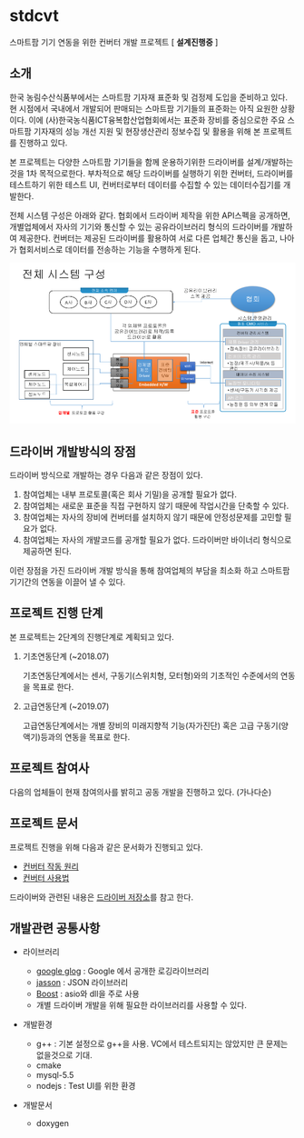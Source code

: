 # stdcvt
스마트팜 기기 연동을 위한 컨버터 개발 프로젝트 [ **설계진행중** ]

## 소개
한국 농림수산식품부에서는 스마트팜 기자재 표준화 및 검정제 도입을 준비하고 있다. 현 시점에서 국내에서 개발되어 판매되는 스마트팜 기기들의 표준화는 아직 요원한 상황이다. 이에 (사)한국농식품ICT융복합산업협회에서는 표준화 장비를 중심으로한 주요 스마트팜 기자재의 성능 개선 지원 및 현장생산관리 정보수집 및 활용을 위해 본 프로젝트를 진행하고 있다.

본 프로젝트는 다양한 스마트팜 기기들을 함께 운용하기위한 드라이버를 설계/개발하는 것을 1차 목적으로한다. 부차적으로 해당 드라이버를 실행하기 위한 컨버터, 드라이버를 테스트하기 위한 테스트 UI, 컨버터로부터 데이터를 수집할 수 있는 데이터수집기를 개발한다.

전체 시스템 구성은 아래와 같다. 협회에서 드라이버 제작을 위한 API스펙을 공개하면, 개별업체에서 자사의 기기와 통신할 수 있는 공유라이브러리 형식의 드라이버를 개발하여 제공한다. 컨버터는 제공된 드라이버를 활용하여 서로 다른 업체간 통신을 돕고, 나아가 협회서비스로 데이터를 전송하는 기능을 수행하게 된다.

![overview](doc/images/overview.png)


## 드라이버 개발방식의 장점

드라이버 방식으로 개발하는 경우 다음과 같은 장점이 있다.

1. 참여업체는 내부 프로토콜(혹은 회사 기밀)을 공개할 필요가 없다.
1. 참여업체는 새로운 표준을 직접 구현하지 않기 때문에 작업시간을 단축할 수 있다.
1. 참여업체는 자사의 장비에 컨버터를 설치하지 않기 때문에 안정성문제를 고민할 필요가 없다.
1. 참여업체는 자사의 개발코드를 공개할 필요가 없다. 드라이버만 바이너리 형식으로 제공하면 된다.

이런 장점을 가진 드라이버 개발 방식을 통해 참여업체의 부담을 최소화 하고 스마트팜 기기간의 연동을 이끌어 낼 수 있다.

## 프로젝트 진행 단계

본 프로젝트는 2단계의 진행단계로 계획되고 있다.

1. 기초연동단계 (~2018.07)

   기초연동단계에서는 센서, 구동기(스위치형, 모터형)와의 기초적인 수준에서의 연동을 목표로 한다.

1. 고급연동단계 (~2019.07)

   고급연동단계에서는 개별 장비의 미래지향적 기능(자가진단) 혹은 고급 구동기(양액기)등과의 연동을 목표로 한다.

## 프로젝트 참여사
다음의 업체들이 현재 참여의사를 밝히고 공동 개발을 진행하고 있다. (가나다순)


## 프로젝트 문서
프로젝트 진행을 위해 다음과 같은 문서화가 진행되고 있다.

* [컨버터 작동 원리](doc/converter.md)
* [컨버터 사용법](doc/usage_converter.md)

드라이버와 관련된 내용은 [드라이버 저장소](https://github.com/ebio-snu/cvtdriver)를 참고 한다.  

## 개발관련 공통사항
* 라이브러리
  * [google glog](https://github.com/google/glog) : Google 에서 공개한 로깅라이브러리
  * [jasson](http://www.digip.org/jansson) : JSON 라이브러리
  * [Boost](http://www.boost.org/) : asio와 dll을 주로 사용
  * 개별 드라이버 개발을 위해 필요한 라이브러리를 사용할 수 있다.

* 개발환경
  * g++ : 기본 설정으로 g++을 사용. VC에서 테스트되지는 않았지만 큰 문제는 없을것으로 기대.
  * cmake
  * mysql-5.5
  * nodejs : Test UI를 위한 환경

* 개발문서
  * doxygen
